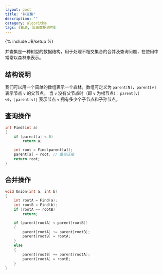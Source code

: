 ```yaml
---
layout: post
title: "并查集"
description: ""
category: algorithm
tags: [算法, 高级数据结构]
---
```

{% include JB/setup %}

并查集是一种树型的数据结构，用于处理不相交集合的合并及查询问题，在使用中常常以森林来表示。

## 结构说明

我们可以用一个简单的数组表示一个森林，数组可定义为 `parent[N]`，`parent[v]` 表示节点 `v` 的父节点。
当 `v` 没有父节点时（即 `v` 为根节点）：`parent[v]<0`，`|parent[v]|` 表示节点 `v` 拥有多少个子节点和子孙节点。

## 查询操作

``` c++
int Find(int a)
{
	if (parent[a] < 0)
		return a;

	int root = Find(parent[a]);
	parent[a] = root; // 路径压缩
	return root;
}
```

## 合并操作

``` c++
void Union(int a, int b)
{
	int rootA = Find(a);
	int rootB = Find(b);
	if (rootA == rootB)
		return;

	if (parent[rootA] < parent[rootB])
	{
		parent[rootA] += parent[rootB];
		parent[rootB] = rootA;
	}
	else
	{
		parent[rootB] += parent[rootA];
		parent[rootA] = rootB;
	}
}
```
